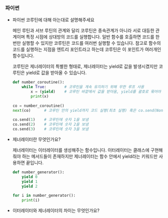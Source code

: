 ### 파이썬

- 파이썬 코루틴에 대해 아는대로 설명해주세요
    
    메인 루틴과 서브 루틴의 관계와 달리 코루틴은 종속관계가 아니라 서로 대등한 관계이며 특정 시점에 상대방의 코드를 실행합니다. 일반 함수를 호출하면 코드를 한번만 실행할 수 있지만 코루틴은 코드를 여러번 실행할 수 있습니다. 참고로 함수의 코드를 실행하는 지점을 엔트리 포인트라고 하는데 코루틴은 이 포인트가 여러개인 함수입니다.
    
    코루틴은 제너레이터의 특별한 형태로, 제너레이터는 yield로 값을 발생시켰지만 코루틴은 yield로 값을 받아올 수 있습니다.
    
    ```python
    def number_coroutine():
        while True:        # 코루틴을 계속 유지하기 위해 무한 루프 사용
            x = (yield)    # 코루틴 바깥에서 값을 받아옴, yield를 괄호로 묶어야 함
            print(x)
     
    co = number_coroutine()
    next(co)      # 코루틴 안의 yield까지 코드 실행(최초 실행) 혹은 co.send(None)도 가능
     
    co.send(1)    # 코루틴에 숫자 1을 보냄
    co.send(2)    # 코루틴에 숫자 2을 보냄
    co.send(3)    # 코루틴에 숫자 3을 보냄
    ```
    
- 제너레이터란 무엇인가요?
    
    제너레이터는 이터레이터를 생성해주는 함수입니다. 이터레이터는 클래스에 구현해줘야 하는 메서드들이 존재하지만 제너레이터는 함수 안에서 yield라는 키워드만 사용하면 끝입니다. 
    
    ```python
    def number_generator():
        yield 0
        yield 1
        yield 2
     
    for i in number_generator():
        print(i)
    ```
    
- 이터레이터와 제너레이터의 차이는 무엇인가요?

